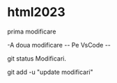 # html2023
prima modificare

-A doua modificare -- Pe VsCode --

git status Modificari.

git add -u "update modificari"

